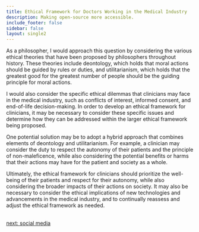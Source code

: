```yaml
---
title: Ethical Framework for Doctors Working in the Medical Industry
description: Making open-source more accessible.
include_footer: false
sidebar: false
layout: single2
---
```


<p>
As a philosopher, I would approach this question by considering the various ethical theories that have been proposed by philosophers throughout history. These theories include deontology, which holds that moral actions should be guided by rules or duties, and utilitarianism, which holds that the greatest good for the greatest number of people should be the guiding principle for moral actions.

I would also consider the specific ethical dilemmas that clinicians may face in the medical industry, such as conflicts of interest, informed consent, and end-of-life decision-making. In order to develop an ethical framework for clinicians, it may be necessary to consider these specific issues and determine how they can be addressed within the larger ethical framework being proposed.

One potential solution may be to adopt a hybrid approach that combines elements of deontology and utilitarianism. For example, a clinician may consider the duty to respect the autonomy of their patients and the principle of non-maleficence, while also considering the potential benefits or harms that their actions may have for the patient and society as a whole.

Ultimately, the ethical framework for clinicians should prioritize the well-being of their patients and respect for their autonomy, while also considering the broader impacts of their actions on society. It may also be necessary to consider the ethical implications of new technologies and advancements in the medical industry, and to continually reassess and adjust the ethical framework as needed.

<br>
<a href="https://workdojos.com/clinician/social">next: social media</a>
</p>
